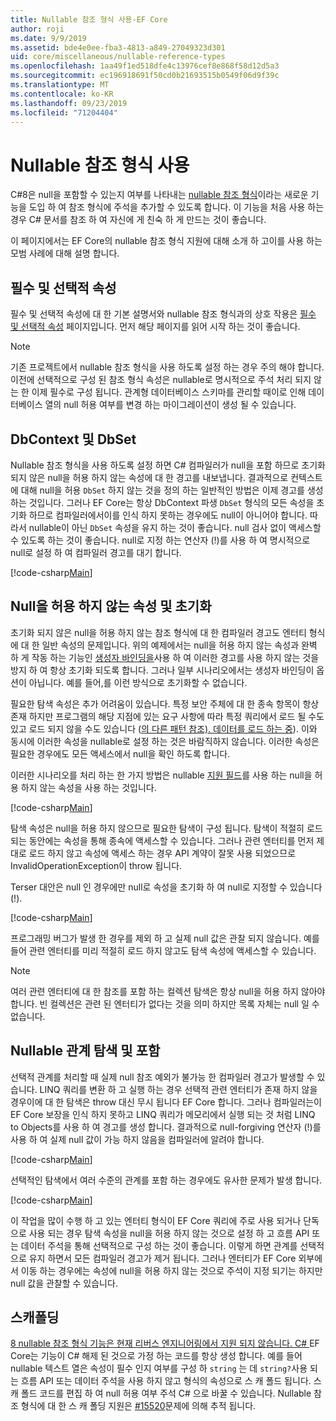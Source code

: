 ```yaml
---
title: Nullable 참조 형식 사용-EF Core
author: roji
ms.date: 9/9/2019
ms.assetid: bde4e0ee-fba3-4813-a849-27049323d301
uid: core/miscellaneous/nullable-reference-types
ms.openlocfilehash: 1aa49f1ed518dfe4c13976cef8e868f58d12d5a3
ms.sourcegitcommit: ec196918691f50cd0b21693515b0549f06d9f39c
ms.translationtype: MT
ms.contentlocale: ko-KR
ms.lasthandoff: 09/23/2019
ms.locfileid: "71204404"
---
```

# <a name="working-with-nullable-reference-types"></a>Nullable 참조 형식 사용

C#8은 null을 포함할 수 있는지 여부를 나타내는 [nullable 참조 형식](/dotnet/csharp/tutorials/nullable-reference-types)이라는 새로운 기능을 도입 하 여 참조 형식에 주석을 추가할 수 있도록 합니다. 이 기능을 처음 사용 하는 경우 C# 문서를 참조 하 여 자신에 게 친숙 하 게 만드는 것이 좋습니다.

이 페이지에서는 EF Core의 nullable 참조 형식 지원에 대해 소개 하 고이를 사용 하는 모범 사례에 대해 설명 합니다.

## <a name="required-and-optional-properties"></a>필수 및 선택적 속성

필수 및 선택적 속성에 대 한 기본 설명서와 nullable 참조 형식과의 상호 작용은 [필수 및 선택적 속성](xref:core/modeling/required-optional) 페이지입니다. 먼저 해당 페이지를 읽어 시작 하는 것이 좋습니다.

> [!NOTE]
> 기존 프로젝트에서 nullable 참조 형식을 사용 하도록 설정 하는 경우 주의 해야 합니다. 이전에 선택적으로 구성 된 참조 형식 속성은 nullable로 명시적으로 주석 처리 되지 않는 한 이제 필수로 구성 됩니다. 관계형 데이터베이스 스키마를 관리할 때이로 인해 데이터베이스 열의 null 허용 여부를 변경 하는 마이그레이션이 생성 될 수 있습니다.

## <a name="dbcontext-and-dbset"></a>DbContext 및 DbSet

Nullable 참조 형식을 사용 하도록 설정 하면 C# 컴파일러가 null을 포함 하므로 초기화 되지 않은 null을 허용 하지 않는 속성에 대 한 경고를 내보냅니다. 결과적으로 컨텍스트에 대해 null을 허용 `DbSet` 하지 않는 것을 정의 하는 일반적인 방법은 이제 경고를 생성 하는 것입니다. 그러나 EF Core는 항상 DbContext 파생 `DbSet` 형식의 모든 속성을 초기화 하므로 컴파일러에서이를 인식 하지 못하는 경우에도 null이 아니어야 합니다. 따라서 nullable이 아닌 `DbSet` 속성을 유지 하는 것이 좋습니다. null 검사 없이 액세스할 수 있도록 하는 것이 좋습니다. null로 지정 하는 연산자 (!)를 사용 하 여 명시적으로 null로 설정 하 여 컴파일러 경고를 대기 합니다.

[!code-csharp[Main](../../../samples/core/Miscellaneous/NullableReferenceTypes/NullableReferenceTypesContext.cs?name=Context&highlight=3-4)]

## <a name="non-nullable-properties-and-initialization"></a>Null을 허용 하지 않는 속성 및 초기화

초기화 되지 않은 null을 허용 하지 않는 참조 형식에 대 한 컴파일러 경고도 엔터티 형식에 대 한 일반 속성의 문제입니다. 위의 예제에서는 null을 허용 하지 않는 속성과 완벽 하 게 작동 하는 기능인 [생성자 바인딩을](xref:core/modeling/constructors)사용 하 여 이러한 경고를 사용 하지 않는 것을 방지 하 여 항상 초기화 되도록 합니다. 그러나 일부 시나리오에서는 생성자 바인딩이 옵션이 아닙니다. 예를 들어,를 이런 방식으로 초기화할 수 없습니다.

필요한 탐색 속성은 추가 어려움이 있습니다. 특정 보안 주체에 대 한 종속 항목이 항상 존재 하지만 프로그램의 해당 지점에 있는 요구 사항에 따라 특정 쿼리에서 로드 될 수도 있고 로드 되지 않을 수도 있습니다 ([의 다른 패턴 참조). 데이터를 로드 하는 중](xref:core/querying/related-data)). 이와 동시에 이러한 속성을 nullable로 설정 하는 것은 바람직하지 않습니다. 이러한 속성은 필요한 경우에도 모든 액세스에서 null을 확인 하도록 합니다.

이러한 시나리오를 처리 하는 한 가지 방법은 nullable [지원 필드](xref:core/modeling/backing-field)를 사용 하는 null을 허용 하지 않는 속성을 사용 하는 것입니다.

[!code-csharp[Main](../../../samples/core/Miscellaneous/NullableReferenceTypes/Order.cs?range=12-17)]

탐색 속성은 null을 허용 하지 않으므로 필요한 탐색이 구성 됩니다. 탐색이 적절히 로드 되는 동안에는 속성을 통해 종속에 액세스할 수 있습니다. 그러나 관련 엔터티를 먼저 제대로 로드 하지 않고 속성에 액세스 하는 경우 API 계약이 잘못 사용 되었으므로 InvalidOperationException이 throw 됩니다.

Terser 대안은 null 인 경우에만 null로 속성을 초기화 하 여 null로 지정할 수 있습니다 (!).

[!code-csharp[Main](../../../samples/core/Miscellaneous/NullableReferenceTypes/Order.cs?range=19)]

프로그래밍 버그가 발생 한 경우를 제외 하 고 실제 null 값은 관찰 되지 않습니다. 예를 들어 관련 엔터티를 미리 적절히 로드 하지 않고도 탐색 속성에 액세스할 수 있습니다.

> [!NOTE]
> 여러 관련 엔터티에 대 한 참조를 포함 하는 컬렉션 탐색은 항상 null을 허용 하지 않아야 합니다. 빈 컬렉션은 관련 된 엔터티가 없다는 것을 의미 하지만 목록 자체는 null 일 수 없습니다.

## <a name="navigating-and-including-nullable-relationships"></a>Nullable 관계 탐색 및 포함

선택적 관계를 처리할 때 실제 null 참조 예외가 불가능 한 컴파일러 경고가 발생할 수 있습니다. LINQ 쿼리를 변환 하 고 실행 하는 경우 선택적 관련 엔터티가 존재 하지 않을 경우이에 대 한 탐색은 throw 대신 무시 됩니다 EF Core 합니다. 그러나 컴파일러는이 EF Core 보장을 인식 하지 못하고 LINQ 쿼리가 메모리에서 실행 되는 것 처럼 LINQ to Objects를 사용 하 여 경고를 생성 합니다. 결과적으로 null-forgiving 연산자 (!)를 사용 하 여 실제 null 값이 가능 하지 않음을 컴파일러에 알려야 합니다.

[!code-csharp[Main](../../../samples/core/Miscellaneous/NullableReferenceTypes/Program.cs?range=46)]

선택적인 탐색에서 여러 수준의 관계를 포함 하는 경우에도 유사한 문제가 발생 합니다.

[!code-csharp[Main](../../../samples/core/Miscellaneous/NullableReferenceTypes/Program.cs?range=36-39&highlight=2)]

이 작업을 많이 수행 하 고 있는 엔터티 형식이 EF Core 쿼리에 주로 사용 되거나 단독으로 사용 되는 경우 탐색 속성을 null을 허용 하지 않는 것으로 설정 하 고 흐름 API 또는 데이터 주석을 통해 선택적으로 구성 하는 것이 좋습니다. 이렇게 하면 관계를 선택적으로 유지 하면서 모든 컴파일러 경고가 제거 됩니다. 그러나 엔터티가 EF Core 외부에서 이동 하는 경우에는 속성에 null을 허용 하지 않는 것으로 주석이 지정 되기는 하지만 null 값을 관찰할 수 있습니다.

## <a name="scaffolding"></a>스캐폴딩

[8 nullable 참조 형식 기능은 현재 리버스 엔지니어링에서 지원 되지 않습니다. C# ](/dotnet/csharp/tutorials/nullable-reference-types) EF Core는 기능이 C# 해제 된 것으로 가정 하는 코드를 항상 생성 합니다. 예를 들어 nullable 텍스트 열은 속성이 필수 인지 여부를 구성 하 `string` 는 데 `string?`사용 되는 흐름 API 또는 데이터 주석을 사용 하지 않고 형식의 속성으로 스 캐 폴드 됩니다. 스 캐 폴드 코드를 편집 하 여 null 허용 여부 주석 C# 으로 바꿀 수 있습니다. Nullable 참조 형식에 대 한 스 캐 폴딩 지원은 [#15520](https://github.com/aspnet/EntityFrameworkCore/issues/15520)문제에 의해 추적 됩니다.
